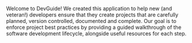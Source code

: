 Welcome to DevGuide! We created this application to help new (and veteran!) developers ensure that they create projects that are carefully planned, version controlled, documented and complete. Our goal is to enforce project best practices by providing a guided walkthrough of the software development lifecycle, alongside useful resources for each step.